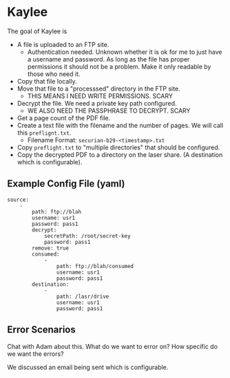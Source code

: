 Kaylee
======

The goal of Kaylee is

* A file is uploaded to an FTP site.
    * Authentication needed. Unknown whether it is ok for me to just have a username and password. As long as the file has proper permissions it should not be a problem. Make it only readable by those who need it.
* Copy that file locally.
* Move that file to a "processsed" directory in the FTP site.
    * THIS MEANS I NEED WRITE PERMISSIONS. SCARY
* Decrypt the file. We need a private key path configured.
    * WE ALSO NEED THE PASSPHRASE TO DECRYPT. SCARY
* Get a page count of the PDF file.
* Create a text file with the filename and the number of pages. We will call this `preflignt.txt`.
    * Filename Format: `securian-b29-<timestamp>.txt`
* Copy `preflight.txt` to "multiple directories" that should be configured.
* Copy the decrypted PDF to a directory on the laser share. (A destination which is configurable).

Example Config File (yaml)
--------------------------

    source:
        -
            path: ftp://blah
            username: usr1
            password: pass1
            decrypt:
                secretPath: /root/secret-key
                password: pass1
            remove: true
            consumed:
                -
                    path: ftp://blah/consumed
                    username: usr1
                    password: pass1
            destination:
                -
                    path: /lasr/drive
                    username: usr1
                    password: pass1

Error Scenarios
---------------

Chat with Adam about this. What do we want to error on? How specific do we want the errors?

We discussed an email being sent which is configurable.

